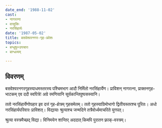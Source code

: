 ```yaml
---
date_end: '1988-11-02'
cast:
- नागरत्ना
- वासुकिः
- नरसिंहार्यः
date: '1987-05-02'
title: बसवेश्वरनगर-गृह-प्रवेशः
topics:
- बन्धुषु+उपचारः
- बान्धव्यम्

---
```


## विवरणम्
बसवेश्वरनगरगृहस्याधमस्तरस्य पश्चिमभाग आदौ निर्मितो नरसिंहार्येण। प्राविशन् नागरत्ना, प्राक्तनगृह-भाटकम् एव ददौ स्वपित्रे! अग्रे रमणियानि सूर्यकान्तिपुष्पसस्यानि। 

ततो नरसिंहार्येणोपहार इव दत्तं गृह-क्षेत्रम् गृहसमेतम्। ततो गृहस्याग्रिमोभागो द्वितीयस्तरश्च पूरितः। अधो नरसिंहार्यपरिवारः प्राविशत्। विद्यायाः श्रुत्याश्च जन्मदिने तत्रैवोर्ध्वमाचरिते युगपत्। 

श्रुत्या वस्त्रमैच्छद् विद्या। विनिमयेन शान्तिर् अददात् किमपि पुरातन फ़्राक्-वस्त्रम्।


